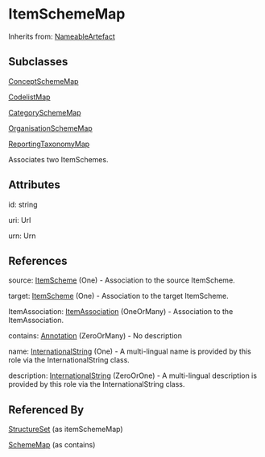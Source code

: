 
# ItemSchemeMap

Inherits from: [NameableArtefact](../Base/NameableArtefact.md)

## Subclasses

[ConceptSchemeMap](ConceptSchemeMap.md)

[CodelistMap](CodelistMap.md)

[CategorySchemeMap](CategorySchemeMap.md)

[OrganisationSchemeMap](OrganisationSchemeMap.md)

[ReportingTaxonomyMap](ReportingTaxonomyMap.md)



Associates two ItemSchemes.

## Attributes

id: string

uri: Url

urn: Urn



## References

source: [ItemScheme](../Base/ItemScheme.md) (One) - Association to the source ItemScheme.

target: [ItemScheme](../Base/ItemScheme.md) (One) - Association to the target ItemScheme.

ItemAssociation: [ItemAssociation](ItemAssociation.md) (OneOrMany) - Association to the ItemAssociation.

contains: [Annotation](../Base/Annotation.md) (ZeroOrMany) - No description

name: [InternationalString](../Base/InternationalString.md) (One) - A multi-lingual name is provided by this role via the InternationalString class.

description: [InternationalString](../Base/InternationalString.md) (ZeroOrOne) - A multi-lingual description is provided by this role via the InternationalString class.



## Referenced By

[StructureSet](../StructureMaps/StructureSet.md) (as itemSchemeMap)

[SchemeMap](../StructureMaps/SchemeMap.md) (as contains)


